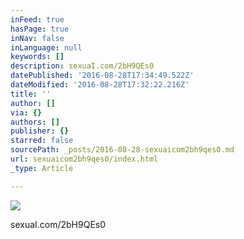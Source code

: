 ```yaml
---
inFeed: true
hasPage: true
inNav: false
inLanguage: null
keywords: []
description: sexuaI.com/2bH9QEs0
datePublished: '2016-08-28T17:34:49.522Z'
dateModified: '2016-08-28T17:32:22.216Z'
title: ''
author: []
via: {}
authors: []
publisher: {}
starred: false
sourcePath: _posts/2016-08-28-sexuaicom2bh9qes0.md
url: sexuaicom2bh9qes0/index.html
_type: Article

---
```

![](https://the-grid-user-content.s3-us-west-2.amazonaws.com/5aeedfd3-5100-4eea-b42d-e54c4a21985c.jpg)

sexuaI.com/2bH9QEs0